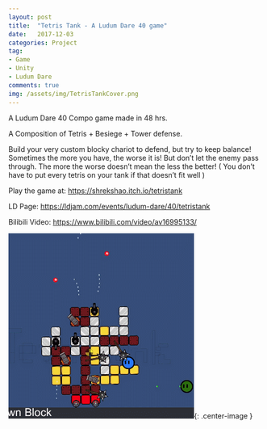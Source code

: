 ```yaml
---
layout: post
title:  "Tetris Tank - A Ludum Dare 40 game"
date:   2017-12-03
categories: Project
tag: 
- Game
- Unity
- Ludum Dare
comments: true
img: /assets/img/TetrisTankCover.png
---
```


A Ludum Dare 40 Compo game made in 48 hrs. 

A Composition of Tetris + Besiege + Tower defense. 

<!--more-->

Build your very custom blocky chariot to defend, but try to keep balance! Sometimes the more you have, the worse it is! But don’t let the enemy pass through. The more the worse doesn’t mean the less the better! ( You don’t have to put every tetris on your tank if that doesn’t fit well )

Play the game at: https://shrekshao.itch.io/tetristank

LD Page: https://ldjam.com/events/ludum-dare/40/tetristank

Bilibili Video: https://www.bilibili.com/video/av16995133/

![](/assets/img/tt.gif){: .center-image }

